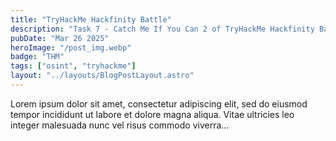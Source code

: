 ```yaml
---
title: "TryHackMe Hackfinity Battle"
description: "Task 7 - Catch Me If You Can 2 of TryHackMe Hackfinity Battle || OSINT"
pubDate: "Mar 26 2025"
heroImage: "/post_img.webp"
badge: "THM"
tags: ["osint", "tryhackme"]
layout: "../layouts/BlogPostLayout.astro"
---
```


Lorem ipsum dolor sit amet, consectetur adipiscing elit, sed do eiusmod tempor incididunt ut labore et dolore magna aliqua. Vitae ultricies leo integer malesuada nunc vel risus commodo viverra...
